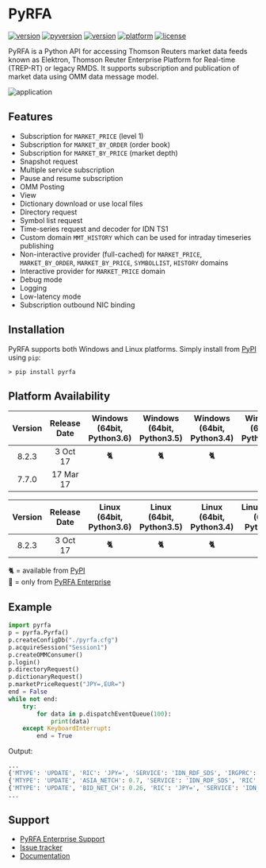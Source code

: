 # PyRFA
[![version](https://img.shields.io/pypi/v/pyrfa.svg)](https://pypi.python.org/pypi/pyrfa)
[![pyversion](https://img.shields.io/pypi/pyversions/pyrfa.svg)](#platform-availability)
[![version](https://img.shields.io/pypi/format/pyrfa.svg)](https://pypi.python.org/pypi/pyrfa)
[![platform](https://img.shields.io/badge/platform-linux--64%20|%20win--64%20|%20win--32-lightgray.svg)](#platform-availability)
[![license](https://img.shields.io/pypi/l/pyrfa.svg)](LICENSE.txt)

PyRFA is a Python API for accessing Thomson Reuters market data feeds known as Elektron,
Thomson Reuter Enterprise Platform for Real-time (TREP-RT) or legacy RMDS. It supports subscription
and publication of market data using OMM data message model.

![application](http://media.virbcdn.com/cdn_images/resize_1024x1365/6d/64a90d875c40da95-ScreenShot2017-10-18at151123.png)

## Features

* Subscription for `MARKET_PRICE` (level 1)
* Subscription for `MARKET_BY_ORDER` (order book)
* Subscription for `MARKET_BY_PRICE` (market depth)
* Snapshot request
* Multiple service subscription
* Pause and resume subscription
* OMM Posting
* View
* Dictionary download or use local files
* Directory request
* Symbol list request
* Time-series request and decoder for IDN TS1
* Custom domain `MMT_HISTORY` which can be used for intraday timeseries publishing
* Non-interactive provider (full-cached) for `MARKET_PRICE`, `MARKET_BY_ORDER`, `MARKET_BY_PRICE`, `SYMBOLLIST`, `HISTORY` domains
* Interactive provider for `MARKET_PRICE` domain
* Debug mode
* Logging
* Low-latency mode
* Subscription outbound NIC binding

## Installation
PyRFA supports both Windows and Linux platforms. Simply install from [PyPI](https://pypi.python.org/pypi/pyrfa) using `pip`:

```
> pip install pyrfa
```

## Platform Availability

Version | Release Date | Windows (64bit, Python3.6) | Windows (64bit, Python3.5) | Windows (64bit, Python3.4) | Windows (64bit, Python2.7) | Windows (64bit, Python2.6) | Windows (32bit, Python2.7) | Windows (32bit, Python2.6)
:-:|:-:|:-:|:-:|:-:|:-:|:-:|:-:|:-:
8.2.3 | 3 Oct 17 | 🐈 | 🐈 | 🐈 | 🐈 | 🐈 | |
7.7.0 | 17 Mar 17 | | | | | | 🐈 | 🐈 

Version | Release Date | Linux (64bit, Python3.6) | Linux (64bit, Python3.5) | Linux (64bit, Python3.4) | Linux/RHEL7 (64bit, Python2.7) | Linux/RHEL6 (64bit, Python2.6)
:-:|:-:|:-:|:-:|:-:|:-:|:-:
8.2.3 | 3 Oct 17 | 🐈 | 🐈 | 🐈 | 🐈 | 🐈

🐈 = available from [PyPI](https://pypi.python.org/pypi/pyrfa)  
🐋 = only from [PyRFA Enterprise](https://github.com/devcartel/pyrfa-enterprise/releases)

## Example

```python
import pyrfa
p = pyrfa.Pyrfa()
p.createConfigDb("./pyrfa.cfg")
p.acquireSession("Session1")
p.createOMMConsumer()
p.login()
p.directoryRequest()
p.dictionaryRequest()
p.marketPriceRequest("JPY=,EUR=")
end = False
while not end:
    try:
        for data in p.dispatchEventQueue(100):
            print(data)
    except KeyboardInterrupt:
        end = True
```
Output:
```python
...
{'MTYPE': 'UPDATE', 'RIC': 'JPY=', 'SERVICE': 'IDN_RDF_SDS', 'IRGPRC': 0.24}
{'MTYPE': 'UPDATE', 'ASIA_NETCH': 0.7, 'SERVICE': 'IDN_RDF_SDS', 'RIC': 'JPY='}
{'MTYPE': 'UPDATE', 'BID_NET_CH': 0.26, 'RIC': 'JPY=', 'SERVICE': 'IDN_RDF_SDS'}
...
```
## Support
* [PyRFA Enterprise Support](http://devcartel.com/pyrfa-enterprise)
* [Issue tracker](https://github.com/devcartel/pyrfa/issues)
* [Documentation](https://github.com/devcartel/pyrfa-enterprise/tree/master/docs)

